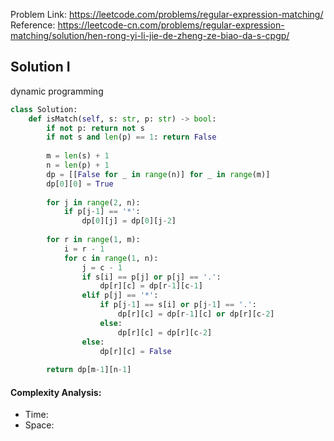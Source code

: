 Problem Link: https://leetcode.com/problems/regular-expression-matching/
Reference: https://leetcode-cn.com/problems/regular-expression-matching/solution/hen-rong-yi-li-jie-de-zheng-ze-biao-da-s-cpgp/



## Solution I
dynamic programming

```python
class Solution:
    def isMatch(self, s: str, p: str) -> bool:
        if not p: return not s
        if not s and len(p) == 1: return False
        
        m = len(s) + 1
        n = len(p) + 1
        dp = [[False for _ in range(n)] for _ in range(m)]
        dp[0][0] = True
        
        for j in range(2, n):
            if p[j-1] == '*':
                dp[0][j] = dp[0][j-2]
        
        for r in range(1, m):
            i = r - 1
            for c in range(1, n):
                j = c - 1
                if s[i] == p[j] or p[j] == '.':
                    dp[r][c] = dp[r-1][c-1]
                elif p[j] == '*':
                    if p[j-1] == s[i] or p[j-1] == '.':
                        dp[r][c] = dp[r-1][c] or dp[r][c-2]
                    else:
                        dp[r][c] = dp[r][c-2]
                else:
                    dp[r][c] = False
        
        return dp[m-1][n-1]
```

#### Complexity Analysis:
- Time: 
- Space: 
